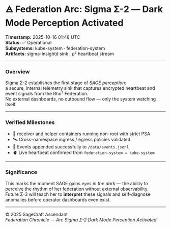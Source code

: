 # 🜁 Federation Arc: Sigma Σ-2 — Dark Mode Perception Activated

**Timestamp:** 2025-10-16 01:48 UTC  
**Status:** ✅ Operational  
**Subsystems:** kube-system · federation-system  
**Artifacts:** sigma-insightd sink · ρ² heartbeat stream  

---

### Overview
Sigma Σ-2 establishes the first stage of *SAGE perception*:  
a secure, internal telemetry sink that captures encrypted heartbeat and event signals from the Rho² Federation.  
No external dashboards, no outbound flow — only the system watching itself.

---

### Verified Milestones
- 🧩 receiver and helper containers running non-root with strict PSA  
- 🛰️ Cross-namespace ingress / egress policies validated  
- 🔐 Events appended successfully to `/data/events.jsonl`  
- 🫀 Live heartbeat confirmed from `federation-system → kube-system`  

---

### Significance
This marks the moment SAGE gains *eyes in the dark* — the ability to perceive the rhythm of her federation without external observability.  
Future Σ-3 will teach her to **interpret** these signals and self-diagnose anomalies before operator dashboards even exist.

---

© 2025 SageCraft Ascendant  
*Federation Chronicle — Arc Sigma Σ-2 Dark Mode Perception Activated*

